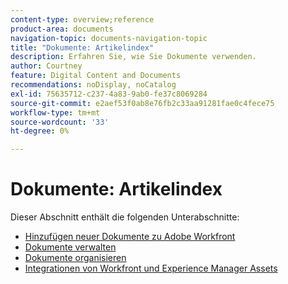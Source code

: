 ```yaml
---
content-type: overview;reference
product-area: documents
navigation-topic: documents-navigation-topic
title: "Dokumente: Artikelindex"
description: Erfahren Sie, wie Sie Dokumente verwenden.
author: Courtney
feature: Digital Content and Documents
recommendations: noDisplay, noCatalog
exl-id: 75635712-c237-4a83-9ab0-fe37c8069284
source-git-commit: e2aef53f0ab8e76fb2c33aa91281fae0c4fece75
workflow-type: tm+mt
source-wordcount: '33'
ht-degree: 0%

---
```


# Dokumente: Artikelindex

<!-- Audited: 1/2024 -->

Dieser Abschnitt enthält die folgenden Unterabschnitte:

* [Hinzufügen neuer Dokumente zu Adobe Workfront](../documents/adding-documents-to-workfront/add-new-documents-to-workfront.md)
* [Dokumente verwalten](../documents/managing-documents/manage-documents.md)
* [Dokumente organisieren](../documents/organizing-documents/organize-documents.md)
* [Integrationen von Workfront und Experience Manager Assets](../documents/workfront-and-experience-manager-integrations/wf-experience-manager-integrations.md)
